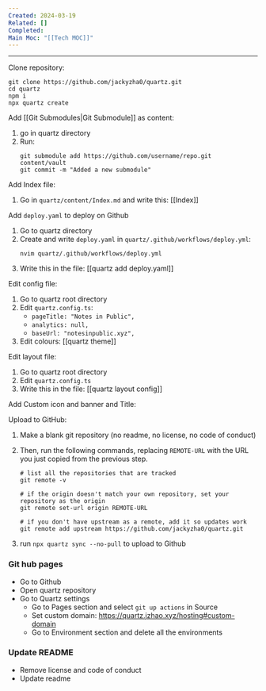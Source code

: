```yaml
---
Created: 2024-03-19
Related: []
Completed: 
Main Moc: "[[Tech MOC]]"
---
```

---
Clone repository:
```shell
git clone https://github.com/jackyzha0/quartz.git
cd quartz
npm i
npx quartz create
```

Add [[Git Submodules|Git Submodule]] as content:
1. go in quartz directory
2. Run: 
	```shell
	git submodule add https://github.com/username/repo.git content/vault
	git commit -m "Added a new submodule"
	```

Add Index file:
1. Go in `quartz/content/Index.md` and write this: [[Index]]

Add `deploy.yaml` to deploy on Github
1. Go to quartz directory
2. Create and write `deploy.yaml` in `quartz/.github/workflows/deploy.yml`:
	```shell
	nvim quartz/.github/workflows/deploy.yml  
	```
3. Write this in the file: [[quartz add deploy.yaml]]

Edit config file:
1. Go to quartz root directory 
2. Edit `quartz.config.ts`: 
	- `pageTitle: "Notes in Public",`
	- `analytics: null,`
	- `baseUrl: "notesinpublic.xyz",`
3. Edit colours: [[quartz theme]]

Edit layout file:
1. Go to quartz root directory 
2. Edit `quartz.config.ts`
3. Write this in the file: [[quartz layout config]]

Add Custom icon and banner and Title:

Upload to GitHub:
1. Make a blank git repository (no readme, no license, no code of conduct)
2. Then, run the following commands, replacing `REMOTE-URL` with the URL you just copied from the previous step.
	
	```shell
	# list all the repositories that are tracked
	git remote -v
	```
	
	 ```shell
	# if the origin doesn't match your own repository, set your repository as the origin
	git remote set-url origin REMOTE-URL
	 ```
	
	```shell
	# if you don't have upstream as a remote, add it so updates work
	git remote add upstream https://github.com/jackyzha0/quartz.git
	```

3. run `npx quartz sync --no-pull` to upload to Github

### Git hub pages
- Go to Github
- Open quartz repository
- Go to Quartz settings 
	- Go to Pages section and select `git up actions` in Source
	- Set custom domain: https://quartz.jzhao.xyz/hosting#custom-domain
	- Go to Environment section and delete all the environments

### Update README
- Remove license and code of conduct
- Update readme 



